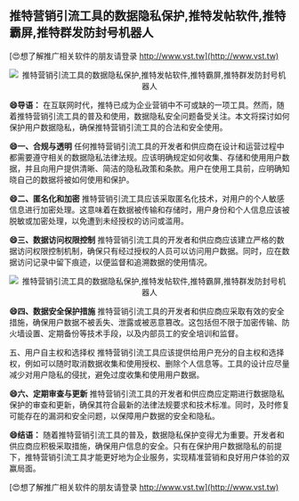 ## **推特营销引流工具的数据隐私保护,推特发帖软件,推特霸屏,推特群发防封号机器人**

[😍想了解推广相关软件的朋友请登录 http://www.vst.tw](http://www.vst.tw)

 <center><img src="https://vst.tw/MP4/tuiguang/png/6.png" alt="推特营销引流工具的数据隐私保护,推特发帖软件,推特霸屏,推特群发防封号机器人"></center>

**😄导语：**
在互联网时代，推特已成为企业营销中不可或缺的一项工具。然而，随着推特营销引流工具的普及和使用，数据隐私安全问题备受关注。本文将探讨如何保护用户数据隐私，确保推特营销引流工具的合法和安全使用。

**😄一、合规与透明**
任何推特营销引流工具的开发者和供应商在设计和运营过程中都需要遵守相关的数据隐私法律法规。应该明确规定如何收集、存储和使用用户数据，并且向用户提供清晰、简洁的隐私政策和条款。用户在使用工具前，应明确知晓自己的数据将被如何使用和保护。

**😄二、匿名化和加密**
推特营销引流工具应该采取匿名化技术，对用户的个人敏感信息进行加密处理。这意味着在数据被传输和存储时，用户身份和个人信息应该被脱敏或加密处理，以免遭到未经授权的访问或滥用。

**😄三、数据访问权限控制**
推特营销引流工具的开发者和供应商应该建立严格的数据访问权限控制机制，确保只有经过授权的人员可以访问用户数据。同时，应在数据访问记录中留下痕迹，以便监督和追溯数据的使用情况。

 <center><img src="https://vst.tw/MP4/tuiguang/png/0.png" alt="推特营销引流工具的数据隐私保护,推特发帖软件,推特霸屏,推特群发防封号机器人"></center>

**😄四、数据安全保护措施**
推特营销引流工具的开发者和供应商应采取有效的安全措施，确保用户数据不被丢失、泄露或被恶意篡改。这包括但不限于加密传输、防火墙设置、定期备份等技术手段，以及内部员工的安全培训和监督。

五、用户自主权和选择权
推特营销引流工具应该提供给用户充分的自主权和选择权，例如可以随时取消数据收集和使用授权、删除个人信息等。工具的设计应尽量减少对用户隐私的侵扰，避免过度收集和使用用户数据。

**😄六、定期审查与更新**
推特营销引流工具的开发者和供应商应定期进行数据隐私保护的审查和更新，确保其符合最新的法律法规要求和技术标准。同时，及时修复可能存在的漏洞和安全问题，以保障用户数据的安全和隐私。

**😄结语：**
随着推特营销引流工具的普及，数据隐私保护变得尤为重要。开发者和供应商应积极采取措施，确保用户信息的安全。只有在保护用户数据隐私的前提下，推特营销引流工具才能更好地为企业服务，实现精准营销和良好用户体验的双赢局面。

[😍想了解推广相关软件的朋友请登录 http://www.vst.tw](http://www.vst.tw)



